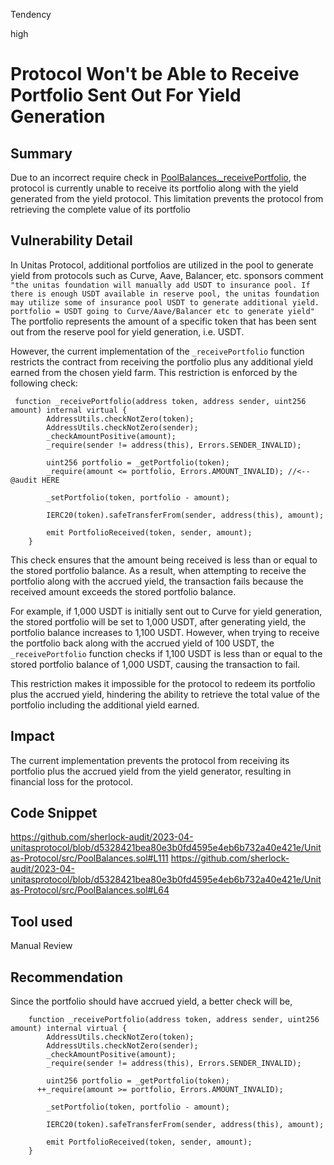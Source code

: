Tendency

high

# Protocol Won't be Able to Receive Portfolio Sent Out For Yield Generation

## Summary
Due to an incorrect require check in [PoolBalances._receivePortfolio](https://github.com/sherlock-audit/2023-04-unitasprotocol/blob/d5328421bea80e3b0fd4595e4eb6b732a40e421e/Unitas-Protocol/src/PoolBalances.sol#L64), the protocol is currently unable to receive its portfolio along with the yield generated from the yield protocol. This limitation prevents the protocol from retrieving the complete value of its portfolio
## Vulnerability Detail
In Unitas Protocol, additional portfolios are utilized in the pool to generate yield from protocols such as Curve, Aave, Balancer, etc.
sponsors comment 
`"the unitas foundation will manually add USDT to insurance pool. If there is enough USDT available in reserve pool, the unitas foundation may utilize some of insurance pool USDT to generate additional yield. 
portfolio = USDT going to Curve/Aave/Balancer etc to generate yield"`
 The portfolio represents the amount of a specific token that has been sent out from the reserve pool for yield generation, i.e. USDT.

However, the current implementation of the `_receivePortfolio` function restricts the contract from receiving the portfolio plus any additional yield earned from the chosen yield farm. This restriction is enforced by the following check:

```solidity
 function _receivePortfolio(address token, address sender, uint256 amount) internal virtual {
        AddressUtils.checkNotZero(token);
        AddressUtils.checkNotZero(sender);
        _checkAmountPositive(amount);
        _require(sender != address(this), Errors.SENDER_INVALID);

        uint256 portfolio = _getPortfolio(token);
        _require(amount <= portfolio, Errors.AMOUNT_INVALID); //<--@audit HERE

        _setPortfolio(token, portfolio - amount);

        IERC20(token).safeTransferFrom(sender, address(this), amount);

        emit PortfolioReceived(token, sender, amount);
    }
```
This check ensures that the amount being received is less than or equal to the stored portfolio balance. As a result, when attempting to receive the portfolio along with the accrued yield, the transaction fails because the received amount exceeds the stored portfolio balance.

For example, if 1,000 USDT is initially sent out to Curve for yield generation, the stored portfolio will be set to 1,000 USDT, after generating yield, the portfolio balance increases to 1,100 USDT. However, when trying to receive the portfolio back along with the accrued yield of 100 USDT, the `_receivePortfolio` function checks if 1,100 USDT is less than or equal to the stored portfolio balance of 1,000 USDT, causing the transaction to fail.

This restriction makes it impossible for the protocol to redeem its portfolio plus the accrued yield, hindering the ability to retrieve the total value of the portfolio including the additional yield earned.

## Impact
The current implementation prevents the protocol from receiving its portfolio plus the accrued yield from the yield generator, resulting in financial loss for the protocol.

## Code Snippet
https://github.com/sherlock-audit/2023-04-unitasprotocol/blob/d5328421bea80e3b0fd4595e4eb6b732a40e421e/Unitas-Protocol/src/PoolBalances.sol#L111
https://github.com/sherlock-audit/2023-04-unitasprotocol/blob/d5328421bea80e3b0fd4595e4eb6b732a40e421e/Unitas-Protocol/src/PoolBalances.sol#L64

## Tool used

Manual Review

## Recommendation
Since the portfolio should have accrued yield, a better check will be, 

```solidity
    function _receivePortfolio(address token, address sender, uint256 amount) internal virtual {
        AddressUtils.checkNotZero(token);
        AddressUtils.checkNotZero(sender);
        _checkAmountPositive(amount);
        _require(sender != address(this), Errors.SENDER_INVALID);

        uint256 portfolio = _getPortfolio(token);
      ++_require(amount >= portfolio, Errors.AMOUNT_INVALID);

        _setPortfolio(token, portfolio - amount);

        IERC20(token).safeTransferFrom(sender, address(this), amount);

        emit PortfolioReceived(token, sender, amount);
    }
```
